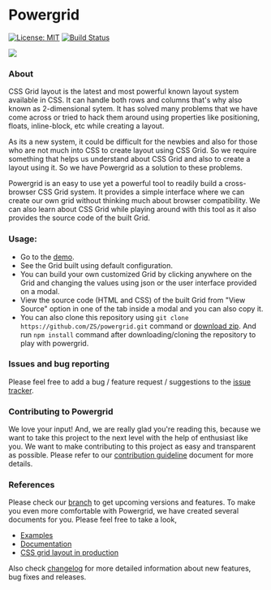 # Powergrid
[![License: MIT](https://img.shields.io/badge/License-MIT-yellow.svg)](https://opensource.org/licenses/MIT)
[![Build Status](https://travis-ci.com/ZS/powergrid.svg?branch=master)](https://travis-ci.com/ZS/powergrid)


![](https://user-images.githubusercontent.com/40471992/50286013-0b1aa300-0484-11e9-9b0a-648d155e5a2e.png)

### About
CSS Grid layout is the latest and most powerful known layout system available in CSS. It can handle both rows and columns that's why also known as 2-dimensional sytem. It has solved many problems that we have come across or tried to hack them around using properties like positioning, floats, inline-block, etc while creating a layout. 

As its a new system, it could be difficult for the newbies and also for those who are not much into CSS to create layout using CSS Grid. So we require something that helps us understand about CSS Grid and also to create a layout using it. So we have Powergrid as a solution to these problems.     

Powergrid is an easy to use yet a powerful tool to readily build a cross-browser CSS Grid system. It provides a simple interface where we can create our own grid without thinking much about browser compatibility. We can also learn about CSS Grid while playing around with this tool as it also provides the source code of the built Grid.   


### Usage:
  - Go to the [demo](https://zs.github.io/powergrid/).
  - See the Grid built using default configuration.
  - You can build your own customized Grid by clicking anywhere on the Grid and changing the values using json or the user interface provided on a modal.
  - View the source code (HTML and CSS) of the built Grid from "View Source" option in one of the tab inside a modal and you can also copy it.
  - You can also clone this repository using `git clone https://github.com/ZS/powergrid.git` command or [download zip](https://github.com/ZS/powergrid/archive/master.zip). And run `npm install` command after downloading/cloning the repository to play with powergrid.


### Issues and bug reporting 
Please feel free to add a bug / feature request / suggestions to the [issue tracker](https://github.com/ZS/powergrid/issues). 

### Contributing to Powergrid
We love your input! And, we are really glad you're reading this, because we want to take this project to the next level with the help of enthusiast like you. We want to make contributing to this project as easy and transparent as possible. Please refer to our [contribution guideline](https://github.com/ZS/powergrid/blob/master/CONTRIBUTING.md) document for more details.

### References
Please check our [branch](https://github.com/ZS/powergrid) to get upcoming versions and features. To make you even more comfortable with Powergrid, we have created several documents for you. Please feel free to take a look,

- [Examples](https://github.com/ZS/powergrid/wiki/Examples)
- [Documentation](https://github.com/ZS/powergrid/wiki/Documentation)
- [CSS grid layout in production](https://github.com/ZS/powergrid/wiki/CSS-grid-layout-in-production)

Also check [changelog](https://github.com/ZS/powergrid/blob/master/CHANGELOG.md) for more detailed information about new features, bug fixes and releases.

